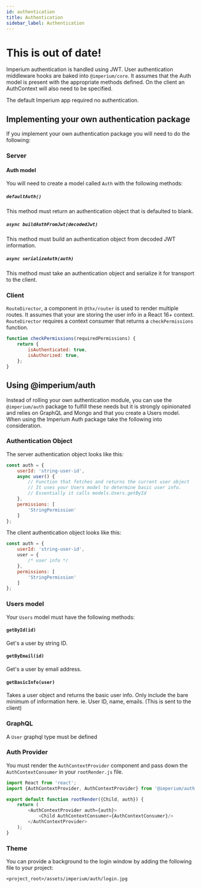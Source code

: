 ```yaml
---
id: authentication
title: Authentication
sidebar_label: Authentication
---
```


# This is out of date!

Imperium authentication is handled using JWT. User authentication middleware hooks are baked into `@imperium/core`.
It assumes that the Auth model is present with the appropriate methods defined. On the client an AuthContext will
also need to be specified.

The default Imperium app required no authentication. 

## Implementing your own authentication package
If you implement your own authentication package you will need to do the following:

### Server

#### Auth model
You will need to create a model called `Auth` with the following methods:

##### `defaultAuth()`
This method must return an authentication object that is defaulted to blank.

##### `async buildAuthFromJwt(decodedJwt)`
This method must build an authentication object from decoded JWT information.

##### `async serializeAuth(auth)`
This method must take an authentication object and serialize it for transport to the client.

### Client
`RouteDirector`, a component in `@thx/router` is used to render multiple routes. It assumes that your are storing
the user info in a React 16+ context. `RouteDirector` requires a context consumer that returns a `checkPermissions` function.

```js
function checkPermissions(requiredPermissions) {
	return {
		isAuthenticated: true,
		isAuthorized: true,
	};
}
```

## Using @imperium/auth
Instead of rolling your own authentication module, you can use the `@imperium/auth` package to
fulfill these needs but it is strongly opinionated and relies on GraphQL and Mongo and that you
create a Users model. When using the Imperium Auth package take the following into consideration.

### Authentication Object
The server authentication object looks like this:
```javascript
const auth = {
	userId: 'string-user-id',
	async user() {
		// Function that fetches and returns the current user object
		// It uses your Users model to determine basic user info.
		// Essentially it calls models.Users.getById
	},
	permissions: [
		'StringPermission'
	]
};
```

The client authentication object looks like this:
```javascript
const auth = {
	userId: 'string-user-id',
	user = {
		/* user info */
	},
	permissions: [
		'StringPermission'
	]
};
```

### Users model
Your `Users` model must have the following methods:

#### `getById(id)`
Get's a user by string ID.

#### `getByEmail(id)`
Get's a user by email address.

#### `getBasicInfo(user)`
Takes a user object and returns the basic user info. Only include the bare minimum of information
here. ie. User ID, name, emails. (This is sent to the client)

### GraphQL
A `User` graphql type must be defined 

### Auth Provider
You must render the `AuthContextProvider` component and pass down the `AuthContextConsumer` in your `rootRender.js` file.

```js
import React from 'react';
import {AuthContextProvider, AuthContextProvider} from '@imperium/auth';

export default function rootRender({Child, auth}) {
	return (
		<AuthContextProvider auth={auth}>
			<Child AuthContextConsumer={AuthContextConsumer}/>
		</AuthContextProvider>
	);
}
```

### Theme
You can provide a background to the login window by adding the following file to your project:

`<project_root>/assets/imperium/auth/login.jpg`
